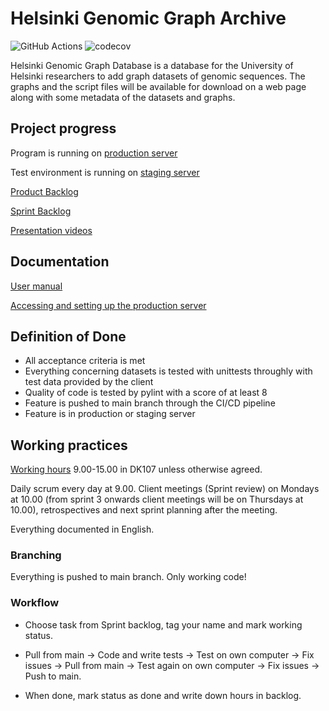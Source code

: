 # Helsinki Genomic Graph Archive

![GitHub Actions](https://github.com/Helsinki-Genomic-Graph-Database/HGGD/workflows/CI/badge.svg)
![codecov](https://codecov.io/gh/Helsinki-Genomic-Graph-Database/HGGD/branch/main/graph/badge.svg?token=Ft06460tNh)

Helsinki Genomic Graph Database is a database for the University of Helsinki researchers to add graph datasets of genomic sequences. The graphs and the script files will be available for download on a web page along with some metadata of the datasets and graphs.

## Project progress

Program is running on [production server](https://hggd.cs.helsinki.fi/hggd/index)

Test environment is running on [staging server](https://ohtup-staging.cs.helsinki.fi/hggd/index)

[Product Backlog](https://docs.google.com/spreadsheets/d/1jQ1yPn0-mzYhNJW9QTR2Ywo7aS68i67zV4ff8tXcJfQ/edit#gid=1289730588)

[Sprint Backlog](https://docs.google.com/spreadsheets/d/1jQ1yPn0-mzYhNJW9QTR2Ywo7aS68i67zV4ff8tXcJfQ/edit#gid=0)

[Presentation videos](https://www.youtube.com/watch?v=prDzgknSgZ0)

## Documentation

[User manual](https://github.com/Helsinki-Genomic-Graph-Database/HGGD/blob/main/documentation/user_manual.md)

[Accessing and setting up the production server](https://github.com/Helsinki-Genomic-Graph-Database/HGGD/blob/main/documentation/production_server.md)

## Definition of Done

* All acceptance criteria is met
* Everything concerning datasets is tested with unittests throughly with test data provided by the client
* Quality of code is tested by pylint with a score of at least 8
* Feature is pushed to main branch through the CI/CD pipeline
* Feature is in production or staging server

## Working practices

[Working hours](https://docs.google.com/spreadsheets/d/1jQ1yPn0-mzYhNJW9QTR2Ywo7aS68i67zV4ff8tXcJfQ/edit#gid=2009419284) 9.00-15.00 in DK107 unless otherwise agreed.

Daily scrum every day at 9.00. Client meetings (Sprint review) on Mondays at 10.00 (from sprint 3 onwards client meetings will be on Thursdays at 10.00), retrospectives and next sprint planning after the meeting.

Everything documented in English.

### Branching

Everything is pushed to main branch. Only working code!

### Workflow

* Choose task from Sprint backlog, tag your name and mark working status.

* Pull from main -> Code and write tests -> Test on own computer -> Fix issues -> Pull from main -> Test again on own computer -> Fix issues -> Push to main.

* When done, mark status as done and write down hours in backlog.
